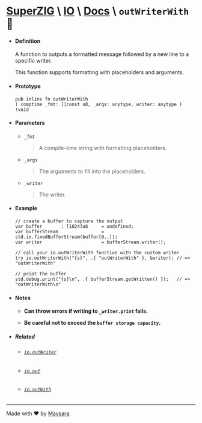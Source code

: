 # **[SuperZIG](https://github.com/Super-ZIG)** \ **[IO](../../README.md)** \ **[Docs](../readme.md)** \ **`outWriterWith`** 📢

- #### **Definition**

    A function to outputs a formatted message followed by a new line to a specific writer.

    This function supports formatting with placeholders and arguments.

- #### **Prototype**

    ```zig
    pub inline fn outWriterWith
    ( comptime _fmt: []const u8, _args: anytype, writer: anytype )
    !void
    ```

- #### **Parameters**

  - `_fmt`
      
      > A compile-time string with formatting placeholders.

  - `_args`
      
    > The arguments to fill into the placeholders.

  - `_writer`
      
      > The writer.

- #### **Example**

    ```zig
    // create a buffer to capture the output
    var buffer       : [1024]u8     = undefined;
    var bufferStream                = std.io.fixedBufferStream(buffer[0..]);
    var writer                      = bufferStream.writer();

    // call your io.outWriterWith function with the custom writer
    try io.outWriterWith("{s}", .{ "outWriterWith" }, &writer); // => "outWriterWith"

    // print the buffer
    std.debug.print("{s}\n", .{ bufferStream.getWritten() });   // => "outWriterWith\n"
    ```

- #### **Notes**
        
    - **Can throw errors if writing to `_writer.print` fails.**
    
    - **Be careful not to exceed the `buffer storage capacity`.**

- ##### Related

  - ###### [`io.outWriter`](./outWriter.md)

  - ###### [`io.out`](./out.md)
  
  - ###### [`io.outWith`](./outWith.md)

---

Made with ❤️ by [Maysara](http://github.com/maysara-elshewehy).